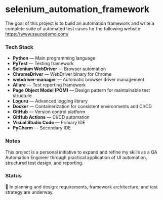 # selenium_automation_framework

The goal of this project is to build an automation framework and write a complete suite of automated test cases for the following website:  
<https://www.saucedemo.com/>

### Tech Stack

- **Python** — Main programming language  
- **PyTest** — Testing framework  
- **Selenium WebDriver** — Browser automation  
- **ChromeDriver** — WebDriver binary for Chrome  
- **webdriver-manager** — Automatic browser driver management  
- **Allure** — Test reporting framework  
- **Page Object Model (POM)** — Design pattern for maintainable test structure  
- **Loguru** — Advanced logging library  
- **Docker** — Containerization for consistent environments and CI/CD  
- **GitHub** — Version control platform  
- **GitHub Actions** — CI/CD automation  
- **Visual Studio Code** — Primary IDE  
- **PyCharm** — Secondary IDE  

### Notes

This project is a personal initiative to expand and refine my skills as a QA Automation Engineer through practical application of UI automation, structured test design, and reporting.

### Status

🚧 In planning and design: requirements, framework architecture, and test strategy are underway.

